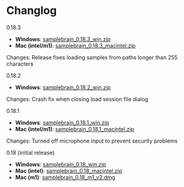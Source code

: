 # Changlog

0.18.3

* **Windows**: [samplebrain_0.18.3_win.zip](https://static.thentrythis.org/samplebrain/samplebrain_0.18.3_win.zip)
* **Mac (intel/m1)**: [samplebrain_0.18.3_macintel.zip](https://static.thentrythis.org/samplebrain/samplebrain_0.18.3_macintel.app.zip)

Changes: Release fixes loading samples from paths longer than 255 characters

0.18.2

* **Windows**: [samplebrain_0.18.2_win.zip](https://static.thentrythis.org/samplebrain/samplebrain_0.18.2_win.zip)    

Changes: Crash fix when closing load session file dialog

0.18.1

* **Windows**: [samplebrain_0.18.1_win.zip](https://static.thentrythis.org/samplebrain/samplebrain_0.18.1_win.zip)
* **Mac (intel/m1)**: [samplebrain_0.18.1_macintel.zip](https://static.thentrythis.org/samplebrain/samplebrain_0.18.1_macintel.app.zip)

Changes: Turned off microphone input to prevent security problems

0.18 (initial release)

* **Windows**: [samplebrain_0.18_win.zip](https://static.thentrythis.org/samplebrain/samplebrain_0.18_win.zip)
* **Mac (intel)**: [samplebrain_0.18_macintel.zip](https://static.thentrythis.org/samplebrain/samplebrain_0.18_macintel.zip)
* **Mac (m1)**: [samplebrain_0.18_m1_v2.dmg](https://static.thentrythis.org/samplebrain/samplebrain_0.18_m1_v2.dmg) 
